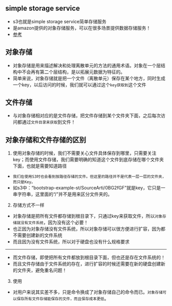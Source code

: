 ## simple storage service
* s3也就是simple storage service简单存储服务
* 是amazon提供的对象存储服务，可以在很多场景提供数据存储服务！
* [参考]("https://zhuanlan.zhihu.com/p/537909367")

## 对象存储
* 对象存储是用来描述解决和处理离散单元的方法的通用术语。对象在一个层结构中不会再有第二个层结构，是以拓展元数据为特征的。
* 简单来说，对象存储就是把一个文件（离散单元）保存在某个地方，同时生成一个key，以后访问的时候，我们就可以通过这个`key获取到`这个文件

## 文件存储
* 与对象存储相对应的是文件存储，把文件存储到某个文件夹下面，之后每次访问都通过`文件目录来获取`到文件！

## 对象存储和文件存储的区别
1. 使用对象存储的时候，我们不需要关心文件具体保存到哪里，只需要关注key；而使用文件存储，我们需要明确的知道这个文件到底存储在哪个文件夹下面，也就是需要知道路径
* `我们在使用S3时也会看到按路径存储的文件。但这里的路径并不是代表一层一层的文件夹，而只是Key。`
* 如s3中：“bootstrap-example-st/SourceArti/0BG2fGF”就是key，它只是一串字符串，这里面的“/”并不是用来区分文件夹的。

2. 存储方式不一样
* 对象存储是把所有文件都存储到根目录下，只通过key来获取文件，所以`对象存储就没有文件系统`，因为没有这个必要！
* 也正因为对象存储没有文件系统，所以对象存储可以很方便进行扩容，因为都不需要创建新的文件系统
* 而且因为没有文件系统，所以对于硬盘也没有什么规格要求
---
* 而文件存储，即使把所有文件都放到根目录下面，但也还是存在文件系统的！
* 而且文件存储由于文件系统的存在，进行扩容的时候还需要在新的硬盘创建新的文件夹，避免重名问题！

3. 使用
* 对用户来说其实差不多，只是命令换成了对象存储自己的命令而已。`对象存储可以保存所有文件存储能保存的文件，而且保存成本更低`。

